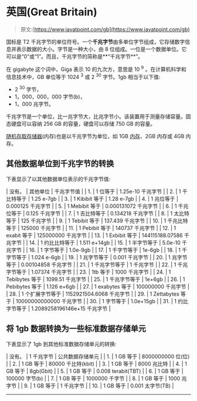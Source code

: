 # 英国(Great Britain)

> 原文:[https://www.javatpoint.com/gb](https://www.javatpoint.com/gb)

国标是 T2 千兆字节的单位符号。一个**千兆字节**由多单位字节组成，它存储数字信息并表示数据的大小。字节是一种大小，由 8 位组成。一位是一个数据单位。它可以是“0”或“1”。而且，千兆字节的简称是**“千兆字节**”。

在 gigabyte 这个词中，Giga 表示 10 的九次方，意思是 10 <sup>9</sup> 。在计算机科学和信息技术中，GB 单位等于 1024 <sup>3</sup> 或 2 <sup>30</sup> 字节。1gb 相当于以下值:

*   2 <sup>30</sup> 字节，
*   1，000，000，000 字节(b)，
*   1，000 兆字节。

千兆字节是一个单位，比一兆字节大，比兆字节小。该装置用于测量存储容量。固态硬盘可以容纳 256 GB 的容量，硬盘可以存储 750 GB 的容量。

[随机存取存储器](https://www.javatpoint.com/ram-full-form)(内存)也是以千兆字节为单位，如 1GB [内存](https://www.javatpoint.com/ram)、2GB 内存或 4GB 内存。

## 其他数据单位到千兆字节的转换

下表显示了以其他数据单位表示的千兆字节值:

| 没有。 | 其他单位 | 千兆字节值 |
| 1. | 1 位等于 | 1.25e-10 千兆字节 |
| 2. | 1 千比特等于 | 1.25 e-7gb |
| 3. | 1 Kibibit 等于 | 1.28 e-7gb |
| 4. | 1 兆位等于 | 0.000125 千兆字节 |
| 5. | 1 Mebibit 等于 | 0.000131072 千兆字节 |
| 6. | 1 千兆位等于 | 0.125 千兆字节 |
| 7. | 1 吉比特等于 | 0.134218 千兆字节 |
| 8. | 1 太比特等于 | 125 千兆字节 |
| 9. | 1 Tebibit 等于 | 137.439 千兆字节 |
| 10. | 1 千兆比特等于 | 125000 千兆字节 |
| 11. | 1 Pebibit 等于 | 140737 千兆字节 |
| 12. | 1 exabit 等于 | 125000000 千兆字节 |
| 13. | 1 Exbibit 等于 | 144115188.07586 千兆字节 |
| 14. | 1 约比比特等于 | 1.511 e+14gb |
| 15. | 1 半字节等于 | 5.0e-10 千兆字节 |
| 16. | 1 字节等于 | 1.0e-9gb |
| 17. | 1 千字节等于 | 1e-6gb |
| 18. | 1 千字节等于 | 1.024 e-6gb |
| 19. | 1 兆字节等于 | 0.001 千兆字节 |
| 20. | 1 兆字节等于 | 0.00104858 千兆字节 |
| 21. | 1 千兆字节等于 | 1 千兆字节 |
| 22. | 1 千兆字节等于 | 1.07374 千兆字节 |
| 23. | 1tb 等于 | 1000 千兆字节 |
| 24. | 1 Tebibytes 等于 | 1099.51 千兆字节 |
| 25. | 1 千兆字节等于 | 1e+6gb |
| 26. | 1 Pebibytes 等于 | 1.126 e+6gb |
| 27. | 1 exabytes 等于 | 100000000 千兆字节 |
| 28. | 1 个扩展字节等于 | 1152921504.6068 千兆字节 |
| 29. | 1 Zettabytes 等于 | 10000000000000 千兆字节 |
| 30. | 1 字节等于 | 1.0e+15gb |
| 31. | 1 约比字节等于 | 1.2089258196146e+15 千兆字节 |

## 将 1gb 数据转换为一些标准数据存储单元

下表显示了 1gb 到其他标准数据存储单元的转换:

| 没有。 | 1 千兆字节 | 公共数据存储单元 |
| 1. | 1 GB 等于 | 8000000000 位(位) |
| 2. | 1 GB 等于 | 80000 千比特(kbit) |
| 3. | 1 GB 等于 | 8000 兆比特 |
| 4. | 1 GB 等于 | 8gb(Gbit) |
| 5. | 1 GB 等于 | 0.008 terabit(TBT) |
| 6. | 1 GB 等于 | 100000 字节(b) |
| 7. | 1 GB 等于 | 1000000 千字节 |
| 8. | 1 GB 等于 | 1000 兆字节 |
| 9. | 1 GB 等于 | 1 千兆字节 |
| 10. | 1 GB 等于 | 0.001 太字节(TB) |

* * *